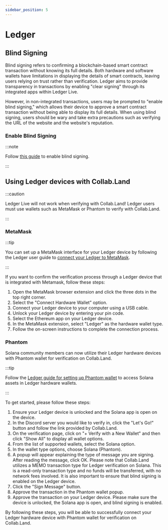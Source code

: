 ```yaml
---
sidebar_position: 5
---
```


# Ledger

## Blind Signing

Blind signing refers to confirming a blockchain-based smart contract transaction without knowing its full details. Both hardware and software wallets have limitations in displaying the details of smart contracts, leaving users relying on trust rather than verification. Ledger aims to provide transparency in transactions by enabling "clear signing" through its integrated apps within Ledger Live.

However, in non-integrated transactions, users may be prompted to "enable blind signing," which allows their device to approve a smart contract transaction without being able to display its full details. When using blind signing, users should be wary and take extra precautions such as verifying the URL of the website and the website's reputation.

### Enable Blind Signing

:::note

Follow [this guide](https://support.ledger.com/hc/en-us/articles/4405481324433-Enable-blind-signing-in-the-Ethereum-ETH-app) to enable blind signing.

:::

## Using Ledger devices with Collab.Land

:::caution

Ledger Live will not work when verifying with Collab.Land! Ledger users must use wallets such as MetaMask or Phantom to verify with Collab.Land.

:::

### MetaMask

:::tip

You can set up a MetaMask interface for your Ledger device by following the Ledger user guide to [connect your Ledger to MetaMask](https://support.ledger.com/hc/en-us/articles/4404366864657-Set-up-and-use-MetaMask-to-access-your-Ledger-Ethereum-ETH-account?docs=true).

:::

If you want to confirm the verification process through a Ledger device that is integrated with Metamask, follow these steps:

1. Open the MetaMask browser extension and click the three dots in the top right corner.
2. Select the "Connect Hardware Wallet" option.
3. Connect your Ledger device to your computer using a USB cable.
4. Unlock your Ledger device by entering your pin code.
5. Select the Ethereum app on your Ledger device.
6. In the MetaMask extension, select "Ledger" as the hardware wallet type.
7. Follow the on-screen instructions to complete the connection process.

### Phantom

Solana community members can now utilize their Ledger hardware devices with Phantom wallet for verification on Collab.Land. 

:::tip

Follow the [Ledger guide for setting up Phantom wallet](https://support.ledger.com/hc/en-us/articles/4408131265169-Set-up-and-use-Phantom-to-access-your-Ledger-Solana-SOL-account?docs=true) to access Solana assets in Ledger hardware wallets.

:::

To get started, please follow these steps:

1. Ensure your Ledger device is unlocked and the Solana app is open on the device.
2. In the Discord server you would like to verify in, click the "Let's Go!" button and follow the link provided by Collab.Land.
3. On the verification page, click on "+ Verify with a New Wallet" and then click "Show All" to display all wallet options.
4. From the list of supported wallets, select the Solana option.
5. In the wallet type options, choose Solana (Phantom).
6. A popup will appear explaining the type of message you are signing. After reading the message, click OK. Please note that Collab.Land utilizes a MEMO transaction type for Ledger verification on Solana. This is a read-only transaction type and no funds will be transferred, with no network fees involved. It is also important to ensure that blind signing is enabled on the Ledger device.
7. Click the "Sign Message" button.
8. Approve the transaction in the Phantom wallet popup.
9. Approve the transaction on your Ledger device. Please make sure the device is unlocked, the Solana app is open, and blind signing is enabled.

By following these steps, you will be able to successfully connect your Ledger hardware device with Phantom wallet for verification on Collab.Land.
